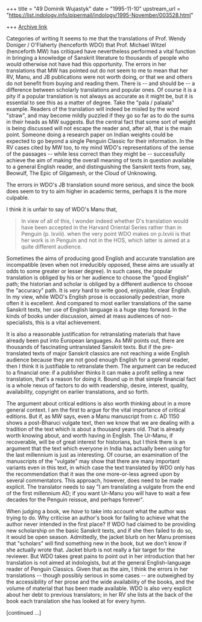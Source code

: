+++
title = "49 Dominik Wujastyk"
date = "1995-11-10"
upstream_url = "https://list.indology.info/pipermail/indology/1995-November/003528.html"

+++
[Archive link](https://list.indology.info/pipermail/indology/1995-November/003528.html)


Categories of writing
It seems to me that the translations of Prof. Wendy Doniger / O'Flaherty
(henceforth WDO) that Prof. Michael Witzel (henceforth MW) has critiqued
have nevertheless performed a vital function in bringing a knowledge of
Sanskrit literature to thousands of people who would otherwise not have
had this opportunity. The errors in her translations that MW has pointed
out do not seem to me to mean that her RV, Manu, and JB publications
were not worth doing, or that we and others do not benefit from buying
and reading them.  There is -- and should be -- a difference between
scholarly translations and popular ones.  Of course it is a pity if a
popular translation is not always as accurate as it might be, but it is
essential to see this as a matter of degree.  Take the "pala / palaala"
example.  Readers of the translation will indeed be misled by the word
"straw", and may become mildly puzzled if they go so far as to do the
sums in their heads as MW suggests.  But the central fact that some sort
of weight is being discussed will not escape the reader and, after all,
that is the main point.  Someone doing a research paper on Indian
weights could be expected to go beyond a single Penguin Classic for
their information. In the RV cases cited by MW too, to my mind WDO's
representations of the sense of the passages -- while less correct than
they might be -- successfully achieve the aim of making the overall
meaning of texts in question available to a general English reader, and
distinguishing the Sanskrit texts from, say, Beowulf, The Epic of
Gilgamesh, or the Cloud of Unknowing.

The errors in WDO's JB translation sound more serious, and since the
book does seem to try to aim higher in academic terms, perhaps it is
the more culpable.

I think it is unfair to say of WDO's Manu that,
 > In view of all of this, I wonder indeed whether D's translation would
 > have been accepted in the Harvard Oriental Series rather than in Penguin
 > (p. lxviii).
when the very point WDO makes on p.lxviii is that her work is in Penguin
and not in the HOS, which latter is aimed at a quite different audience.

Sometimes the aims of producing good English and accurate translation
are incompatible (even when not irreducibly opposed, these aims are
usually at odds to some greater or lesser degree).  In such cases, the
popular translation is obliged by his or her audience to choose the
"good English" path; the historian and scholar is obliged by a different
audience to choose the "accuracy" path.  It is *very* hard to write
good, enjoyable, clear English.  In my view, while WDO's English prose
is occasionally pedestrian, more often it is excellent.  And compared to
most earlier translations of the same Sanskrit texts, her use of English
language is a huge step forward.  In the kinds of books under
discussion, aimed at mass audiences of non-specialists, this is a vital
achievement.

It is also a reasonable justification for retranslating materials that
have already been put into European languages.  As MW points out, there
are thousands of fascinating untranslated Sanskrit texts.  But if the
pre-translated texts of major Sanskrit classics are not reaching a wide
English audience because they are not good enough English for a general
reader, then I think it is justifiable to retranslate them.  The
argument can be reduced to a financial one: if a publisher thinks it can
make a profit selling a new translation, that's a reason for doing it.
Bound up in that simple financial fact is a whole nexus of factors to do
with readership, desire, interest, quality, availability, copyright on
earlier translations, and so forth.

The argument about critical editions is also worth thinking about in a
more general context.  I am the first to argue for the vital importance
of critical editions.  But if, as MW says, even a Manu manuscript from
c. AD 1150 shows a post-Bharuci vulgate text, then we know that we are
dealing with a tradition of the text which is about a thousand years
old. That is already worth knowing about, and worth having in English.
The Ur-Manu, if recoverable, will be of great interest for historians,
but I think there is an argument that the text which everyone in India
has actually been *using* for the last millennium is just as
interesting.  Of course, an examination of the manuscripts of the
"vulgate" may show that there are many important variants even in this
text, in which case the text translated by WDO only has the
recommendation that it was the one more-or-less agreed upon by several
commentators.  This approach, however, does need to be made explicit.
The translator needs to say "I am translating a vulgate from the end of
the first millennium AD; if you want Ur-Manu you will have to wait a few
decades for the Penguin reissue, and perhaps forever".

When judging a book, we *have* to take into account what the author was
trying to do.  Why criticise an author's book for failing to achieve
what the author never intended in the first place?  If WDO had claimed
to be providing new scholarship on the basic Sanskrit texts, and if she
then failed to do so, it would be open season.  Admittedly, the jacket
blurb on her Manu promises that "scholars" will find something new in
the book, but we don't know if she actually wrote that. Jacket blurb is
not really a fair target for the reviewer.  But WDO takes great pains to
point out in her introduction that her translation is not aimed at
indologists, but at the general English-language reader of Penguin
Classics.  Given that as the aim, I think the errors in her translations
-- though possibly serious in some cases -- are outweighed by the
accessibility of her prose and the wide availability of the books, and
the volume of material that has been made available.  WDO is also very
explicit about her debt to previous translators; in her RV she lists at
the back of the book each translation she has looked at for every hymn.

[continued ...]








